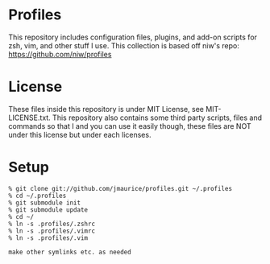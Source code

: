 Profiles
========

This repository includes configuration files, plugins, and add-on scripts for zsh, vim, and other stuff I use.
This collection is based off niw's repo: https://github.com/niw/profiles

License
=======

These files inside this repository is under MIT License, see MIT-LICENSE.txt.
This repository also contains some third party scripts, files and commands so that I and you can use it easily though, these files are NOT under this license but under each licenses.

Setup
=======

    % git clone git://github.com/jmaurice/profiles.git ~/.profiles
    % cd ~/.profiles
    % git submodule init
    % git submodule update
	% cd ~/
	% ln -s .profiles/.zshrc
	% ln -s .profiles/.vimrc
	% ln -s .profiles/.vim

	make other symlinks etc. as needed
